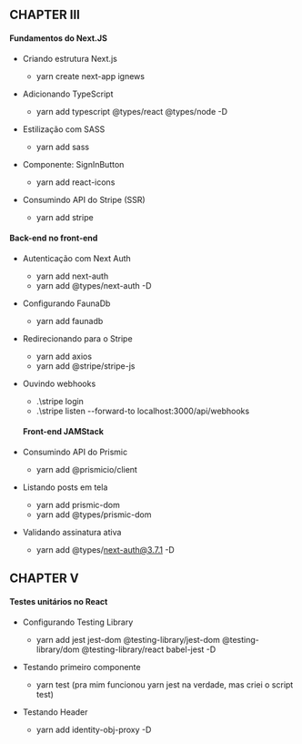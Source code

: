 ## CHAPTER III

#### Fundamentos do Next.JS

- Criando estrutura Next.js

  - yarn create next-app ignews

- Adicionando TypeScript

  - yarn add typescript @types/react @types/node -D

- Estilização com SASS

  - yarn add sass

- Componente: SignInButton

  - yarn add react-icons

- Consumindo API do Stripe (SSR)

  - yarn add stripe

#### Back-end no front-end

- Autenticação com Next Auth

  - yarn add next-auth
  - yarn add @types/next-auth -D

- Configurando FaunaDb

  - yarn add faunadb

- Redirecionando para o Stripe

  - yarn add axios
  - yarn add @stripe/stripe-js

- Ouvindo webhooks

  - .\stripe login
  - .\stripe listen --forward-to localhost:3000/api/webhooks

  #### Front-end JAMStack

- Consumindo API do Prismic

  - yarn add @prismicio/client

- Listando posts em tela

  - yarn add prismic-dom
  - yarn add @types/prismic-dom

- Validando assinatura ativa

  - yarn add @types/next-auth@3.7.1 -D

## CHAPTER V

#### Testes unitários no React

- Configurando Testing Library

  - yarn add jest jest-dom @testing-library/jest-dom @testing-library/dom @testing-library/react babel-jest -D

- Testando primeiro componente

  - yarn test (pra mim funcionou yarn jest na verdade, mas criei o script test)

- Testando Header

  - yarn add identity-obj-proxy -D